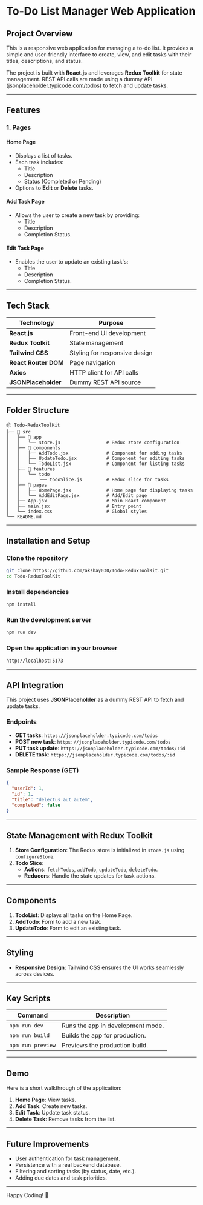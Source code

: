 # **To-Do List Manager Web Application**

## **Project Overview**

This is a responsive web application for managing a to-do list. It provides a simple and user-friendly interface to create, view, and edit tasks with their titles, descriptions, and status.

The project is built with **React.js** and leverages **Redux Toolkit** for state management. REST API calls are made using a dummy API ([jsonplaceholder.typicode.com/todos](https://jsonplaceholder.typicode.com/todos)) to fetch and update tasks.

---

## **Features**

### **1. Pages**

#### **Home Page**

- Displays a list of tasks.
- Each task includes:
  - Title
  - Description
  - Status (Completed or Pending)
- Options to **Edit** or **Delete** tasks.

#### **Add Task Page**

- Allows the user to create a new task by providing:
  - Title
  - Description
  - Completion Status.

#### **Edit Task Page**

- Enables the user to update an existing task's:
  - Title
  - Description
  - Completion Status.

---

## **Tech Stack**

| **Technology**       | **Purpose**                   |
| -------------------- | ----------------------------- |
| **React.js**         | Front-end UI development      |
| **Redux Toolkit**    | State management              |
| **Tailwind CSS**     | Styling for responsive design |
| **React Router DOM** | Page navigation               |
| **Axios**            | HTTP client for API calls     |
| **JSONPlaceholder**  | Dummy REST API source         |

---

## **Folder Structure**

```
📦 Todo-ReduxToolKit
├── 📁 src
│   ├── 📁 app
│   │   └── store.js                 # Redux store configuration
│   ├── 📁 components
│   │   ├── AddTodo.jsx              # Component for adding tasks
│   │   ├── UpdateTodo.jsx           # Component for editing tasks
│   │   └── TodoList.jsx             # Component for listing tasks
│   ├── 📁 features
│   │   └── todo
│   │       └── todoSlice.js         # Redux slice for tasks
│   ├── 📁 pages
│   │   ├── HomePage.jsx             # Home page for displaying tasks
│   │   └── AddEditPage.jsx          # Add/Edit page
│   ├── App.jsx                      # Main React component
│   ├── main.jsx                     # Entry point
│   └── index.css                    # Global styles
└── README.md
```

---

## **Installation and Setup**

### **Clone the repository**

```bash
git clone https://github.com/akshay030/Todo-ReduxToolKit.git
cd Todo-ReduxToolKit
```

### **Install dependencies**

```bash
npm install
```

### **Run the development server**

```bash
npm run dev
```

### **Open the application in your browser**

```bash
http://localhost:5173
```

---

## **API Integration**

This project uses **JSONPlaceholder** as a dummy REST API to fetch and update tasks.

### **Endpoints**

- **GET tasks**: `https://jsonplaceholder.typicode.com/todos`
- **POST new task**: `https://jsonplaceholder.typicode.com/todos`
- **PUT task update**: `https://jsonplaceholder.typicode.com/todos/:id`
- **DELETE task**: `https://jsonplaceholder.typicode.com/todos/:id`

### **Sample Response (GET)**

```json
{
  "userId": 1,
  "id": 1,
  "title": "delectus aut autem",
  "completed": false
}
```

---

## **State Management with Redux Toolkit**

1. **Store Configuration**: The Redux store is initialized in `store.js` using `configureStore`.
2. **Todo Slice**:
   - **Actions**: `fetchTodos`, `addTodo`, `updateTodo`, `deleteTodo`.
   - **Reducers**: Handle the state updates for task actions.

---

## **Components**

1. **TodoList**: Displays all tasks on the Home Page.
2. **AddTodo**: Form to add a new task.
3. **UpdateTodo**: Form to edit an existing task.

---

## **Styling**

- **Responsive Design**: Tailwind CSS ensures the UI works seamlessly across devices.

---

## **Key Scripts**

| **Command**       | **Description**                   |
| ----------------- | --------------------------------- |
| `npm run dev`     | Runs the app in development mode. |
| `npm run build`   | Builds the app for production.    |
| `npm run preview` | Previews the production build.    |

---

## **Demo**

Here is a short walkthrough of the application:

1. **Home Page**: View tasks.
2. **Add Task**: Create new tasks.
3. **Edit Task**: Update task status.
4. **Delete Task**: Remove tasks from the list.

---

## **Future Improvements**

- User authentication for task management.
- Persistence with a real backend database.
- Filtering and sorting tasks (by status, date, etc.).
- Adding due dates and task priorities.

---


Happy Coding! 🚀

